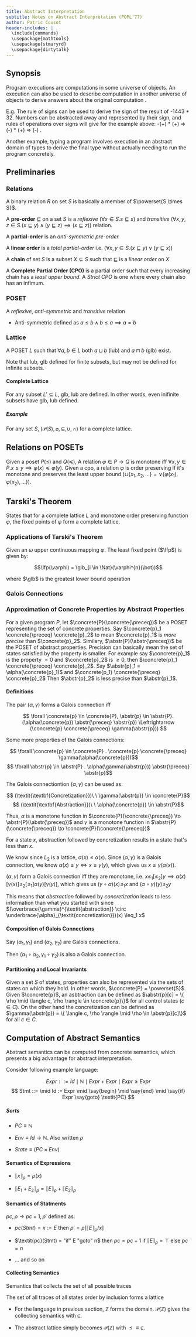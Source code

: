 ```yaml
---
title: Abstract Interpretation
subtitle: Notes on Abstract Interpretation (POPL'77)
author: Patric Cousot
header-includes: |
  \include{commands}
  \usepackage{mathtools}
  \usepackage{stmaryrd}
  \usepackage{dirtytalk}
---
```



Synopsis
--------

Program executions are computations in some universe of
objects. An execution can also be used to describe
computation in another universe of objects to
derive answers about the original computation .

E.g. The rule of signs can be used to derive the sign
of the result of -1443 * 32. Numbers can be abstracted
away and represented by their sign, and rules of
operations over signs will give for the example above:
-(+) * (+) => (-) * (+) => (-) .

Another example, typing a program involves execution
in an abstract domain of types to derive the final
type without actually needing to run the program concretely.



Preliminaries
-------------

### Relations

A binary relation $R$ on set $S$ is basically a member of $\powerset{S \times S}$.

A **pre-order** $\sqsubseteq$ on a set $S$ is
a *reflexive* ($\forall x \in S . s \sqsubseteq s$)  and *transitive*
($\forall x, y, z \in S . (x \sqsubseteq y) \wedge (y \sqsubseteq z) \implies (x \sqsubseteq z)$)
relation.

A **partial-order** is an *anti-symmetric pre-order*

A **linear order** is a *total partial-order* i.e.
($\forall x, y \in S . (x \sqsubseteq y) \vee (y \sqsubseteq x)$)

A **chain** of set $S$ is a subset $X \subseteq S$
such that $\sqsubseteq$ is a *linear order* on $X$

A **Complete Partial Order (CPO)** is a partial order
such that every increasing chain has a *least upper bound*.
A *Strict CPO* is one where every chain also has an infimum.

### POSET

A *reflexive*, *anti-symmetric* and *transitive*  relation

- Anti-symmetric defined as $a \leq b \wedge b \leq a \implies a = b$

### Lattice

A POSET $L$ such that $\forall a, b \in L$ both
$a \sqcup b$ (lub) and $a \sqcap b$ (glb) exist.

Note that lub, glb defined for finite subsets,
but may not be defined for infinite subsets.

#### Complete Lattice

For any subset $L' \subseteq L$, glb, lub are defined.
In other words, even inifinite subsets have glb, lub defined.

##### Example

For any set $S$, $(\mathcal{P}(S), \varnothing, \subseteq, \cup, \cap)$
for a complete lattice.

## Relations on POSETs

Given a poset $P(\leq)$ and $Q(\preceq)$, A relation $\varphi \in P \to Q$
is monotone iff $\forall x, y \in P . x \leq y \implies \varphi(x) \preceq
\varphi(y)$. Given a cpo, a relation $\varphi$ is order preserving if
it's monotone and preserves the least upper bound ($\sqcup \{x_1, x_2, \dots \} =
\vee \{\varphi(x_1), \varphi(x_2), \dots \}$).


## Tarski's Theorem

States that for a complete lattice $L$ and
monotone order preserving function $\varphi$,
the fixed points of $\varphi$ form a complete lattice.


### Applications of Tarski's Theorem

Given an $\omega$ upper continuous mapping $\varphi$.
The least fixed point ($\lfp$) is given by:

$$\lfp(\varphi) = \glb_{i \in \Nat}(\varphi^{n}(\bot))$$

where $\glb$ is the greatest lower bound operation

### Galois Connections


### Approximation of Concrete Properties by Abstract Properties

For a given program $P$, let $\concrete{P}(\concrete{\preceq})$ be
a POSET representing the set of concrete
properties. Say $\concrete{p}_1 \concrete{\preceq} \concrete{p}_2$ to mean $\concrete{p}_1$ is
*more precise* than $\concrete{p}_2$. Similary,
$\abstr{P}(\abstr{\preceq})$ be the POSET of abstract
properties. Precision can basically mean the set
of states satisfied by the property is smaller.
For example say $\concrete{p}_1$ is the property $=0$
and $\concrete{p}_2$ is $\geq 0$,
then $\concrete{p}_1 \concrete{\preceq} \concrete{p}_2$.
Say $\abstr{p}_1 = \alpha(\concrete{p}_1)$ and $\concrete{p_1} \concrete{\preceq} \concrete{p}_2$
Then $\abstr{p}_2$ is less precise than $\abstr{p}_1$.


#### Definitions

The pair $(\alpha, \gamma)$ forms a Galois connection iff

$$ \forall \concrete{p} \in \concrete{P}, \abstr{p} \in \abstr{P}.
  (\alpha(\concrete{p}) \abstr{\preceq} \abstr{p}) \Leftrightarrow
    (\concrete{p} \concrete{\preceq} \gamma(\abstr{p})) $$

Some more properties of the Galois connections:

$$ \forall \concrete{p} \in \concrete{P} . \concrete{p} \concrete{\preceq} \gamma(\alpha(\concrete{p}))$$
$$ \forall \abstr{p} \in \abstr{P} . \alpha(\gamma(\abstr{p})) \abstr{\preceq} \abstr{p}$$

The Galois connectiontion $(\alpha, \gamma)$ can be used as:

$$ (\textit{\textbf{Concretization}})\ \ \gamma(\abstr{p}) \in \concrete{P}$$
$$ (\textit{\textbf{Abstraction}})\ \  \alpha(\concrete{p}) \in \abstr{P}$$

Thus, $\alpha$ is a monotone function in $\concrete{P}(\concrete{\preceq})
 \to \abstr{P}(\abstr{\preceq})$
and $\gamma$ is a monotone function in  $\abstr{P}(\concrete{\preceq}) \to
\concrete{P}(\concrete{\preceq})$


For a state $x$, abstraction followed by concretization results
in a state that's less than $x$.

We know since $L_2$ is a lattice, $\alpha(x) \leq \alpha(x)$.
Since $(\alpha, \gamma)$ is a Galois connection, we know
$\alpha(x) \leq y \Longleftrightarrow x \leq \gamma(y)$, which
gives us $x \leq \gamma(\alpha(x))$.

$(\alpha, \gamma)$ form a Galois connection iff they are monotone, i.e.
$x \leq_1 [\leq_2] y \implies \alpha(x) [\gamma(x)] \leq_2 [\leq_1] \alpha(y) [\gamma(y)]$,
which gives us $(\gamma \circ \alpha)(x) \leq_1 x$ and $(\alpha \circ \gamma)(y)
\leq_2 y$

This means that *abstraction* followed by *concretization* leads to
less information than what you started with since
$(\overbrace{\gamma}^{\textit{abstraction}} \circ
\underbrace{\alpha}_{\textit{concretization}})(x) \leq_1 x$

#### Composition of Galois Connections

Say $(\alpha_1, \gamma_1)$ and $(\alpha_2, \gamma_2)$ are Galois connections.

Then $(\alpha_1 \circ \alpha_2, \gamma_1 \circ \gamma_2)$ is also a Galois
connection.

#### Partitioning and Local Invariants

Given a set $S$ of states, properties can also be
represented via the sets of states on which they
hold. In other words, $\concrete{P} = \powerset{S}$.
Given $\concrete{p}$, an asbtraction can be defined
as $\abstr{p}[c] = \{ \rho \mid \langle c, \rho \rangle \in \concrete{p}\}$
for all control states ($c \in C$).
On the other hand the concretization can be defined as $\gamma(\abstr{p}) = \{ \langle c, \rho \rangle \mid \rho \in
  \abstr{p}[c]\}$ for all $c \in C$.



Computation of Abstract Semantics
---------------------------------

Abstract semantics can be computed from concrete semantics,
which presents a big advantage for abstract interpretation.


Consider following example language:

$$ Expr ::= Id \mid \mathbb{N} \mid Expr + Expr  \mid Expr \geq Expr $$
$$ Stmt ::=  \mid Id := Expr \mid \say{begin} \mid \say{end} \mid \say{if}  Expr  \say{goto} \textit{PC} $$


##### Sorts

 * $\textit{PC} \equiv \mathbb{N}$

 * $\textit{Env} \equiv Id \to \mathbb{N}$. Also written $\rho$

 * $\textit{State} \equiv (\textit{PC} \times \textit{Env})$


#### Semantics of Expressions

 * $\llbracket x \rrbracket_{\rho} = \rho(x)$

 * $\llbracket E_1 + E_2 \rrbracket_{\rho} = \llbracket E \rrbracket_{\rho} +
   \llbracket E_2 \rrbracket_{\rho}$


#### Semantics of Statments

$\textit{pc}, \rho \to \textit{pc} + 1, \rho'$ defined as:

 * $\textit{pc}(Stmt) = x := E$ then $\rho' = \rho[\llbracket E \rrbracket_{\rho} / x]$

 * $\textit{pc}(Stmt) = "if" E "goto" n$ then $\textit{pc} = \textit{pc} + 1$ if $\llbracket E \rrbracket_{\rho} = \top$ else $\textit{pc} = n$

 * ... and so on


#### Collecting Semantics

Semantics that collects the set of all possible traces

The set of all traces of all states order by inclusion forms
a lattice


 * For the language in previous section, $\mathbb{Z}$ forms
   the domain. $\mathcal{P}(\mathbb{Z})$ gives the collecting semantics
   with $\subseteq$.

 * The abstract lattice simply becomes $\mathcal{P}(\mathbb{Z})$ with $\leq
   \equiv \subseteq$.


